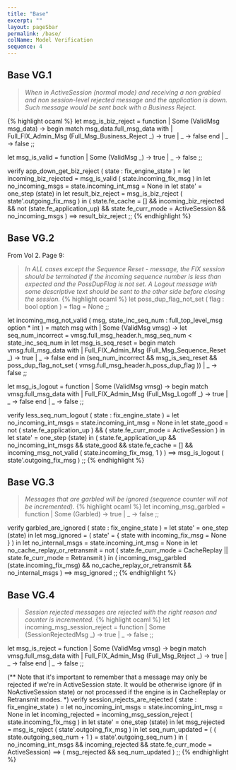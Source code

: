 ```yaml
---
title: "Base"
excerpt: ""
layout: pageSbar
permalink: /base/
colName: Model Verification
sequence: 4
---
```



## Base VG.1

> *When in ActiveSession (normal mode) and receiving a non grabled and non session-level*
> *rejected message and the application is down. Such message would be sent back with a*
> *Business Reject.*

{% highlight ocaml %}
let msg_is_biz_reject = function  | Some (ValidMsg msg_data) ->
    begin match msg_data.full_msg_data with
      | Full_FIX_Admin_Msg (Full_Msg_Business_Reject _) -> true
      | _ -> false
    end
  | _ -> false
;;

let msg_is_valid = function
  | Some (ValidMsg _) -> true
  | _ -> false
;;

verify app_down_get_biz_reject ( state : fix_engine_state ) =
  let incoming_biz_rejected = msg_is_valid ( state.incoming_fix_msg ) in
  let no_incoming_msgs = state.incoming_int_msg = None in
  let state' = one_step (state) in
  let result_biz_reject = msg_is_biz_reject ( state'.outgoing_fix_msg ) in
  ( state.fe_cache = []
    && incoming_biz_rejected && not (state.fe_application_up)
    && state.fe_curr_mode = ActiveSession && no_incoming_msgs )
  ==>
  result_biz_reject
;;
{% endhighlight %}
  

## Base VG.2

From Vol 2. Page 9:
> *In *ALL* cases except the Sequence Reset - message, the FIX session*
> *should be terminated if the incoming sequence number is less than expected and the*
> *PossDupFlag is not set. A Logout message with some descriptive text should be sent to the*
> *other side before closing the session.*
{% highlight ocaml %}
let poss_dup_flag_not_set ( flag : bool option ) =
  flag = None
;;

let incoming_msg_not_valid ( msg, state_inc_seq_num : full_top_level_msg option * int ) =
  match msg with
  | Some (ValidMsg vmsg) ->
    let seq_num_incorrect = vmsg.full_msg_header.h_msg_seq_num < state_inc_seq_num in
    let msg_is_seq_reset =
      begin match vmsg.full_msg_data with
        | Full_FIX_Admin_Msg (Full_Msg_Sequence_Reset _) -> true
        | _ -> false
      end
    in
    (seq_num_incorrect && msg_is_seq_reset
     && poss_dup_flag_not_set ( vmsg.full_msg_header.h_poss_dup_flag ))
  | _   -> false
;;

let msg_is_logout = function
  | Some (ValidMsg vmsg) ->
    begin match vmsg.full_msg_data with
      | Full_FIX_Admin_Msg (Full_Msg_Logoff _) -> true
      | _ -> false
    end
  | _ -> false
;;

verify less_seq_num_logout ( state : fix_engine_state ) =
  let no_incoming_int_msgs = state.incoming_int_msg = None in
  let state_good = not ( state.fe_application_up ) && ( state.fe_curr_mode = ActiveSession ) in
  let state' = one_step (state) in
  ( state.fe_application_up && no_incoming_int_msgs && state_good && state.fe_cache = [] &&
    incoming_msg_not_valid ( state.incoming_fix_msg, 1 ) )
  ==> msg_is_logout ( state'.outgoing_fix_msg )
;;
{% endhighlight %}

## Base VG.3

> *Messages that are garbled will be ignored (sequence counter will not be incremented).*
{% highlight ocaml %}
let incoming_msg_garbled = function
  | Some (Garbled) -> true
  | _ -> false
;;

verify garbled_are_ignored ( state : fix_engine_state ) =
  let state' = one_step (state) in
  let msg_ignored = ( state' =  { state with incoming_fix_msg = None } ) in 
  let no_internal_msgs = state.incoming_int_msg = None in
  let no_cache_replay_or_retransmit = not ( state.fe_curr_mode = CacheReplay || state.fe_curr_mode = Retransmit ) in
  ( incoming_msg_garbled (state.incoming_fix_msg)
    && no_cache_replay_or_retransmit
    && no_internal_msgs )
  ==> msg_ignored
;;
{% endhighlight %}

## Base VG.4

> *Session rejected messages are rejected with the right reason and counter is incremented.*
{% highlight ocaml %}
let incoming_msg_session_reject = function
  | Some (SessionRejectedMsg _) -> true
  | _ -> false
;;

let msg_is_reject = function
  | Some (ValidMsg vmsg) ->
    begin match vmsg.full_msg_data with
      | Full_FIX_Admin_Msg (Full_Msg_Reject _) -> true
      | _ -> false
    end
  | _ -> false
;;

(** Note that it's important to remember that a message may only be rejected if we're in ActiveSession state. 
    It would be otherwise ignore (if in NoActiveSession state) or not processed if the engine is in CacheReplay or 
    Retransmit modes. *)
verify session_rejects_are_rejected ( state : fix_engine_state ) =
  let no_incoming_int_msgs = state.incoming_int_msg = None in
  let incoming_rejected = incoming_msg_session_reject ( state.incoming_fix_msg ) in
  let state' = one_step (state) in
  let msg_rejected = msg_is_reject ( state'.outgoing_fix_msg ) in
  let seq_num_updated = ( ( state.outgoing_seq_num + 1 ) = state'.outgoing_seq_num ) in
  ( no_incoming_int_msgs && incoming_rejected && state.fe_curr_mode = ActiveSession)
  ==>
  ( msg_rejected && seq_num_updated )
;;
{% endhighlight %}